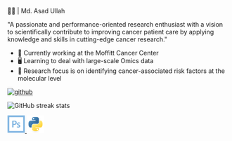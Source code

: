 :man_scientist: | Md. Asad Ullah

"A passionate and performance-oriented research enthusiast with a vision to scientifically contribute to improving cancer patient care by applying knowledge and skills in cutting-edge cancer research." 

- :briefcase: Currently working at the Moffitt Cancer Center
- :desktop_computer: Learning to deal with large-scale Omics data
- :microscope: Research focus is on identifying cancer-associated risk factors at the molecular level


[<img src='https://cdn.jsdelivr.net/npm/simple-icons@3.0.1/icons/github.svg' alt='github' height='40'>](https://github.com/AsadU44)  

![GitHub streak stats](https://streak-stats.demolab.com/?user=AsadU44)  


<p align="left"> <a href="https://www.photoshop.com/en" target="_blank" rel="noreferrer"> <img src="https://raw.githubusercontent.com/devicons/devicon/master/icons/photoshop/photoshop-line.svg" alt="photoshop" width="40" height="40"/> </a> <a href="https://www.python.org" target="_blank" rel="noreferrer"> <img src="https://raw.githubusercontent.com/devicons/devicon/master/icons/python/python-original.svg" alt="python" width="40" height="40"/> </a> </p>







